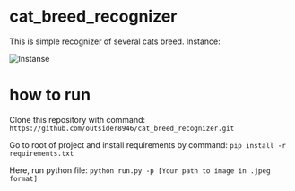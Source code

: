 # cat_breed_recognizer
This is simple recognizer of several cats breed.
Instance:

![Instanse](https://github.com/outsider8946/cat_breed_recognizer/assets/106751978/b6a20263-8617-45f7-bcb4-df756552552f)



# how to run
Clone this repository with command:
```https://github.com/outsider8946/cat_breed_recognizer.git```

Go to root of project and install requirements by command:
```pip install -r requirements.txt```

Here, run python file:
```python run.py -p [Your path to image in .jpeg format]```
